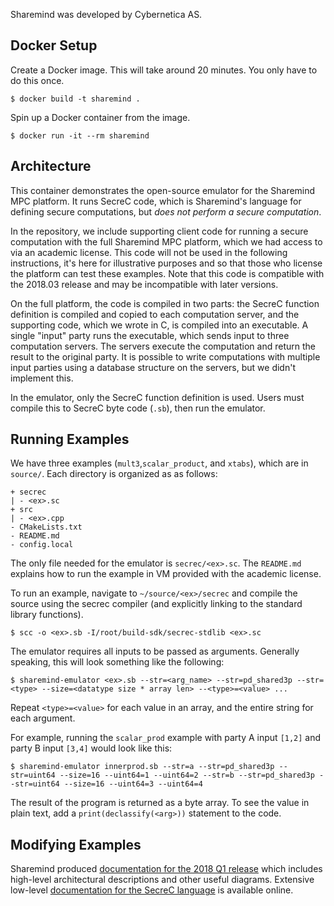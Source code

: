 
Sharemind was developed by Cybernetica AS.

## Docker Setup

Create a Docker image. This will take around 20 minutes. You only have to do this once.
```
$ docker build -t sharemind .
```
Spin up a Docker container from the image.
```
$ docker run -it --rm sharemind
```

## Architecture
This container demonstrates the open-source emulator for the Sharemind MPC platform. It runs SecreC code, which is Sharemind's language for defining secure computations, but _does not perform a secure computation_. 

In the repository, we include supporting client code for running a secure computation with the full Sharemind MPC platform, which we had access to via an academic license. This code will not be used in the following instructions, it's here for illustrative purposes and so that those who license the platform can test these examples. Note that this code is compatible with the 2018.03 release and may be incompatible with later versions.

On the full platform, the code is compiled in two parts: the SecreC function definition is compiled and copied to each computation server, and the supporting code, which we wrote in C, is compiled into an executable. A single "input" party runs the executable, which sends input to three computation servers. The servers execute the computation and return the result to the original party. It is possible to write computations with multiple input parties using a database structure on the servers, but we didn't implement this.

In the emulator, only the SecreC function definition is used. Users must compile
this to SecreC byte code (`.sb`), then run the emulator.

## Running Examples
We have three examples (`mult3`,`scalar_product`, and `xtabs`), which are in `source/`.  Each directory is organized as as follows:

```
+ secrec
| - <ex>.sc
+ src
| - <ex>.cpp
- CMakeLists.txt
- README.md
- config.local
```

The only file needed for the emulator is `secrec/<ex>.sc`. The `README.md` explains how to run the example in VM provided with the academic license.

To run an example, navigate to `~/source/<ex>/secrec` and compile the source using the secrec compiler (and explicitly linking to the standard library functions).
```
$ scc -o <ex>.sb -I/root/build-sdk/secrec-stdlib <ex>.sc 
```

The emulator requires all inputs to be passed as arguments. Generally speaking, this will look something like the following:
```
$ sharemind-emulator <ex>.sb --str=<arg_name> --str=pd_shared3p --str=<type> --size=<datatype size * array len> --<type>=<value> ...
```
Repeat `<type>=<value>` for each value in an array, and the entire string for each argument.

For example, running the `scalar_prod` example with party A input `[1,2]` and party B input `[3,4]` would look like this: 
```
$ sharemind-emulator innerprod.sb --str=a --str=pd_shared3p --str=uint64 --size=16 --uint64=1 --uint64=2 --str=b --str=pd_shared3p --str=uint64 --size=16 --uint64=3 --uint64=4
```

The result of the program is returned as a byte array. To see the value in plain text, add a `print(declassify(<arg>))` statement to the code.


## Modifying Examples
Sharemind produced [documentation for the 2018 Q1
release](https://docs.sharemind.cyber.ee/) which includes high-level
architectural descriptions and other useful diagrams.
Extensive low-level [documentation for the SecreC language](https://sharemind-sdk.github.io/stdlib/reference/index.html) is available online. 


